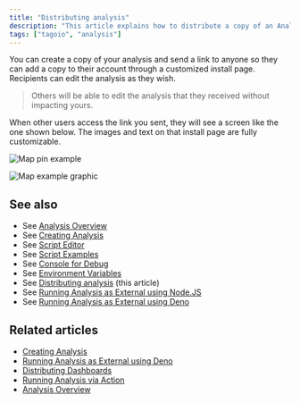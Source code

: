 ```yaml
---
title: "Distributing analysis"
description: "This article explains how to distribute a copy of an Analysis in TagoIO by sending a customized install link so others can add and edit their own copy without affecting yours."
tags: ["tagoio", "analysis"]
---
```


You can create a copy of your analysis and send a link to anyone so they can add a copy to their account through a customized install page. Recipients can edit the analysis as they wish.

> Others will be able to edit the analysis that they received without impacting yours.

When other users access the link you sent, they will see a screen like the one shown below. The images and text on that install page are fully customizable.

![Map pin example](/docs_imagem/tagoio/distributing-analysis-2.png)

![Map example graphic](/docs_imagem/tagoio/distributing-analysis-2.png)

## See also
- See [Analysis Overview](../analysis/analysis-overview)
- See [Creating Analysis](../analysis/creating-analysis)
- See [Script Editor](../script-editor)
- See [Script Examples](../analysis/script-examples)
- See [Console for Debug](../console-for-debug)
- See [Environment Variables](../environment-variables)
- See [Distributing analysis](../analysis/distributing-analysis) (this article)
- See [Running Analysis as External using Node.JS](../analysis/running-analysis-as-external-using-nodejs)
- See [Running Analysis as External using Deno](../analysis/running-analysis-as-external-using-deno)

## Related articles
- [Creating Analysis](../analysis/creating-analysis)
- [Running Analysis as External using Deno](../analysis/running-analysis-as-external-using-deno)
- [Distributing Dashboards](../dashboards/distributing-dashboards)
- [Running Analysis via Action](../actions/actions)
- [Analysis Overview](../analysis/analysis-overview)